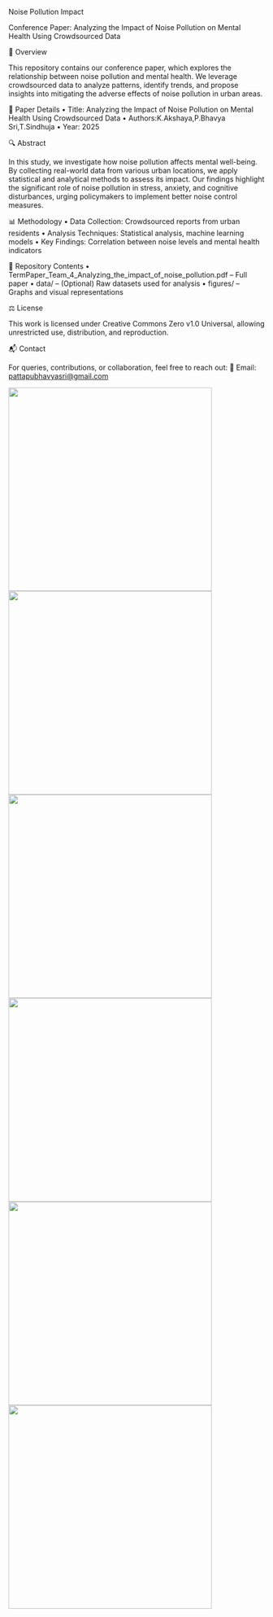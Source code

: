 Noise Pollution Impact

Conference Paper: Analyzing the Impact of Noise Pollution on Mental Health Using Crowdsourced Data

📌 Overview

This repository contains our conference paper, which explores the relationship between noise pollution and mental health. We leverage crowdsourced data to analyze patterns, identify trends, and propose insights into mitigating the adverse effects of noise pollution in urban areas.

📄 Paper Details
	•	Title: Analyzing the Impact of Noise Pollution on Mental Health Using Crowdsourced Data
	•	Authors:K.Akshaya,P.Bhavya Sri,T.Sindhuja
	•	Year: 2025

🔍 Abstract

In this study, we investigate how noise pollution affects mental well-being. By collecting real-world data from various urban locations, we apply statistical and analytical methods to assess its impact. Our findings highlight the significant role of noise pollution in stress, anxiety, and cognitive disturbances, urging policymakers to implement better noise control measures.

📊 Methodology
	•	Data Collection: Crowdsourced reports from urban residents
	•	Analysis Techniques: Statistical analysis, machine learning models
	•	Key Findings: Correlation between noise levels and mental health indicators

📂 Repository Contents
	•	TermPaper_Team_4_Analyzing_the_impact_of_noise_pollution.pdf – Full paper
	•	data/ – (Optional) Raw datasets used for analysis
	•	figures/ – Graphs and visual representations

⚖️ License

This work is licensed under Creative Commons Zero v1.0 Universal, allowing unrestricted use, distribution, and reproduction.

📬 Contact

For queries, contributions, or collaboration, feel free to reach out:
📧 Email: pattapubhavyasri@gmail.com

<img src="https://github.com/user-attachments/assets/2897a608-fa7d-43a7-bb83-bcf2aaf97f55" width="400"/>
<img src="https://github.com/user-attachments/assets/18e0ba67-a2e1-4296-8462-caca72c5b558" width="400"/>
<img src="https://github.com/user-attachments/assets/8dbdc8f4-d46c-4851-9022-a4fa1f785899" width="400"/>
<img src="https://github.com/user-attachments/assets/79d8b908-331c-43ae-b9f2-87724805f721" width="400"/>
<img src="https://github.com/user-attachments/assets/498c7558-e3a2-4862-a074-88b4566495a7" width="400"/>
<img src="https://github.com/user-attachments/assets/920e1cc5-bf89-4ce8-8d43-cc48697f484b" width="400"/>



